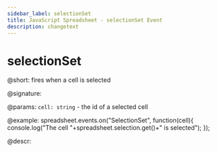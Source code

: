 ```yaml
---
sidebar_label: selectionSet
title: JavaScript Spreadsheet - selectionSet Event
description: changetext
---
```


# selectionSet

@short: fires when a cell is selected

@signature:

@params:
`cell: string` - the id of a selected cell

@example:
spreadsheet.events.on("SelectionSet", function(cell){
	console.log("The cell "+spreadsheet.selection.get()+" is selected");
});

@descr:
